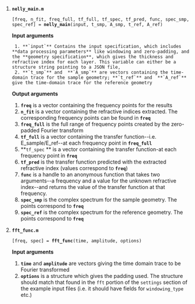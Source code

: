 1. **`nelly_main.m`** 

   `[freq, n_fit, freq_full, tf_full, tf_spec, tf_pred, func, spec_smp, spec_ref] = `**`nelly_main`**`(input, t_smp, A_smp, t_ref, A_ref)`

   **Input arguments**

    	1. **`input`** Contains the input specification, which includes **data processing parameters** like windowing and zero-padding, and the **geometry specification**, which gives the thickness and refractive index for each layer. This variable can either be a structure string pointing to a JSON file,
    	2. **`t_smp`** and  **`A_smp`** are vectors containing the time-domain trace for the sample geometry; **`t_ref`** and  **`A_ref`** give the time-domain trace for the reference geometry 

   **Output arguments**

   1. **`freq`** is a vector containing the frequency points for the results
   2. **`n_fit`** is a vector containing the refractive indices extracted. The corresponding frequency points can be found in **`freq`**
   3. **`freq_full`** is the full range of frequency points created by the zero-padded Fourier transform
   4. **`tf_full`** is a vector containing  the transfer function--i.e. E_sample/E_ref--at each frequency point in **`freq_full`** 
   5. **`tf_spec` ** is a vector containing  the transfer function-at each frequency point in **`freq`** 
   6. **`tf_pred`** is the transfer function predicted with the extracted refractive index (values correspond to **`freq`**)
   7. **`func`** is a handle to an anonymous function that takes two arguments--a frequency and a value for the unknown refractive index--and returns the value of the transfer function at that frequency. 
   8. **`spec_smp`** is the complex spectrum for the sample geometry. The points correspond to **`freq`** 
   9. **`spec_ref`** is the complex spectrum for the reference geometry. The points correspond to **`freq`** 

2. **`fft_func.m`**

   `[freq, spec] = `**`fft_func`**`(time, amplitude, options)`

   **Input arguments** 

   1. **`time`** and **`amplitude`**  are vectors giving the time domain trace to be Fourier transformed
   2. **`options`** is a structure which gives the padding used. The structure should match that found in the `fft` portion of the `settings` section of the example input files (i.e. it should have fields for `windowing_type` etc.) 

